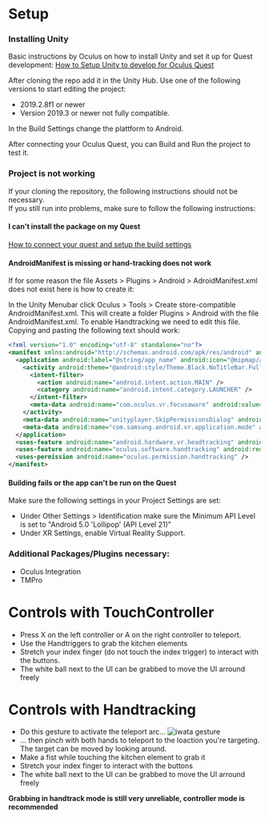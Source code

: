 # Setup
### Installing Unity

Basic instructions by Oculus on how to install Unity and set it up for Quest development:
[How to Setup Unity to develop for Oculus Quest](https://developer.oculus.com/documentation/unity/book-unity-gsg/)

After cloning the repo add it in the Unity Hub.
Use one of the following versions to start editing the project:
  - 2019.2.8f1 or newer
  - Version 2019.3 or newer not fully compatible.

In the Build Settings change the plattform to Android.

After connecting your Oculus Quest, you can Build and Run the project to test it.

### Project is not working

If your cloning the repository, the following instructions should not be necessary.  
If you still run into problems, make sure to follow the following instructions:

#### I can't install the package on my Quest
[How to connect your quest and setup the build settings](https://developer.oculus.com/documentation/unity/unity-enable-device/)

#### AndroidManifest is missing or hand-tracking does not work
If for some reason the file Assets > Plugins > Android > AdroidManifest.xml does not exist here is how to create it: 

In the Unity Menubar click Oculus > Tools > Create store-compatible AndroidManifest.xml. This will create a folder Plugins > Android with the file AndroidManifest.xml. To enable Handtracking we need to edit this file. Copying and pasting the following text should work:

```xml
<?xml version="1.0" encoding="utf-8" standalone="no"?>
<manifest xmlns:android="http://schemas.android.com/apk/res/android" android:installLocation="auto">
  <application android:label="@string/app_name" android:icon="@mipmap/app_icon" android:allowBackup="true">
    <activity android:theme="@android:style/Theme.Black.NoTitleBar.Fullscreen" android:configChanges="locale|fontScale|keyboard|keyboardHidden|mcc|mnc|navigation|orientation|screenLayout|screenSize|smallestScreenSize|touchscreen|uiMode" android:launchMode="singleTask" android:name="com.unity3d.player.UnityPlayerActivity" android:excludeFromRecents="true">
      <intent-filter>
        <action android:name="android.intent.action.MAIN" />
        <category android:name="android.intent.category.LAUNCHER" />
      </intent-filter>
      <meta-data android:name="com.oculus.vr.focusaware" android:value="false" />
    </activity>
    <meta-data android:name="unityplayer.SkipPermissionsDialog" android:value="false" />
    <meta-data android:name="com.samsung.android.vr.application.mode" android:value="vr_only" />
  </application>
  <uses-feature android:name="android.hardware.vr.headtracking" android:version="1" android:required="true" />
  <uses-feature android:name="oculus.software.handtracking" android:required="false" />
  <uses-permission android:name="oculus.permission.handtracking" />
</manifest>
```

#### Building fails or the app can't be run on the Quest
Make sure the following settings in your Project Settings are set:
  - Under Other Settings > Identification make sure the Minimum API Level is set to "Android 5.0 'Lollipop' (API Level 21)"
  - Under XR Settings, enable Virtual Reality Support.

### Additional Packages/Plugins necessary: 
  - Oculus Integration
  - TMPro

# Controls with TouchController
- Press X on the left controller or A on the right controller to teleport.
- Use the Handtriggers to grab the kitchen elements
- Stretch your index finger (do not touch the index trigger) to interact with the buttons.
- The white ball next to the UI can be grabbed to move the UI arround freely

# Controls with Handtracking
- Do this gesture to activate the teleport arc...
![iwata gesture](http://www.legeekretrogaming.com/geekblog/wp-content/uploads/2015/07/directly.png) 
- ... then pinch with both hands to teleport to the loaction you're targeting. The target can be moved by looking around.
- Make a fist while touching the kitchen element to grab it
- Stretch your index finger to interact with the buttons
- The white ball next to the UI can be grabbed to move the UI arround freely

**Grabbing in handtrack mode is still very unreliable, controller mode is recommended**
